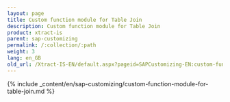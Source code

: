 ```yaml
---
layout: page
title: Custom function module for Table Join
description: Custom function module for Table Join
product: xtract-is
parent: sap-customizing
permalink: /:collection/:path
weight: 3
lang: en_GB
old_url: /Xtract-IS-EN/default.aspx?pageid=SAPCustomizing-EN:custom-function-module-for-table-join
---
```



{% include _content/en/sap-customizing/custom-function-module-for-table-join.md  %}